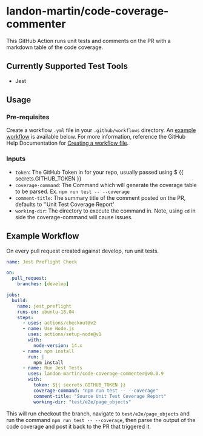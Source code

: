 # landon-martin/code-coverage-commenter
This GitHub Action runs unit tests and comments on the PR with a markdown table of the code coverage.

## Currently Supported Test Tools
- Jest

## Usage
### Pre-requisites
Create a workflow `.yml` file in your `.github/workflows` directory. An [example workflow](https://github.com/landon-martin/code-coverage-commenter/new/develop?readme=1#example-workflow) is available below. For more information, reference the GitHub Help Documentation for [Creating a workflow file](https://help.github.com/en/articles/configuring-a-workflow#creating-a-workflow-file).

### Inputs
- `token`: The GitHub Token in for your repo, usually passed using $ {{ secrets.GITHUB_TOKEN }}
- `coverage-command`: The Command which will generate the coverage table to be parsed. Ex. `npm run test -- --coverage`
- `comment-title`: The summary title of the comment posted on the PR, defaults to ''Unit Test Coverage Report'
- `working-dir`: The directory to execute the command in. Note, using `cd` in side the coverage-command will cause issues.

## Example Workflow
On every pull request created against develop, run unit tests.
```yaml
name: Jest Preflight Check

on:
  pull_request:
    branches: [develop]

jobs:
  build:
    name: jest_preflight
    runs-on: ubuntu-18.04
    steps:
      - uses: actions/checkout@v2
      - name: Use Node.js
        uses: actions/setup-node@v1
        with:
          node-version: 14.x
      - name: npm install
        run: |
          npm install
      - name: Run Jest Tests
        uses: landon-martin/code-coverage-commenter@v0.0.9
        with:
          token: ${{ secrets.GITHUB_TOKEN }}
          coverage-command: "npm run test -- --coverage"
          comment-title: "Source Unit Test Coverage Report"
          working-dir: "test/e2e/page_objects"
```
This will run checkout the branch, navigate to `test/e2e/page_objects` and run the command `npm run test -- --coverage`, then parse the output of the code coverage and post it back to the PR that triggered it.
